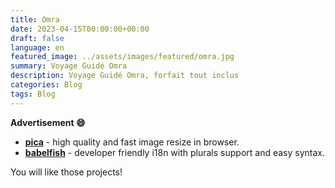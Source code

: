 ```yaml
---
title: Omra
date: 2023-04-15T00:00:00+00:00
draft: false
language: en
featured_image: ../assets/images/featured/omra.jpg
summary: Voyage Guidé Omra
description: Voyage Guidé Omra, forfait tout inclus
categories: Blog
tags: Blog
---
```


__Advertisement :smile:__

- __[pica](https://nodeca.github.io/pica/demo/)__ - high quality and fast image
  resize in browser.
- __[babelfish](https://github.com/nodeca/babelfish/)__ - developer friendly
  i18n with plurals support and easy syntax.

You will like those projects!

